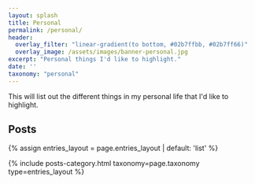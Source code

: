 ```yaml
---
layout: splash
title: Personal
permalink: /personal/
header:
  overlay_filter: "linear-gradient(to bottom, #02b7ffbb, #02b7ff66)"
  overlay_image: /assets/images/banner-personal.jpg
excerpt: "Personal things I'd like to highlight."
date: ''
taxonomy: "personal"
---
```


This will list out the different things in my personal life that I'd like to highlight.

## Posts

{% assign entries_layout = page.entries_layout | default: 'list' %}
<div class="entries-{{ entries_layout }}">
  {% include posts-category.html taxonomy=page.taxonomy type=entries_layout %}
</div>
